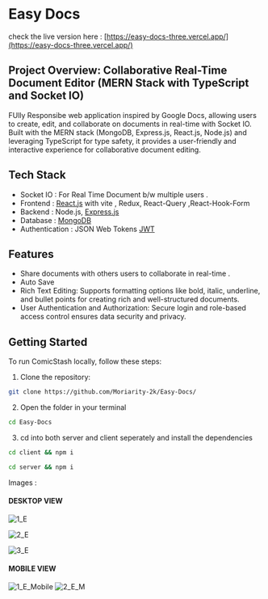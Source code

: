 # Easy Docs 
  check the live version here : [https://easy-docs-three.vercel.app/](https://easy-docs-three.vercel.app/)

## Project Overview: Collaborative Real-Time Document Editor (MERN Stack with TypeScript and Socket IO)
FUlly Responsibe web application inspired by Google Docs, allowing users to create, edit, and collaborate on documents in real-time with Socket IO. Built with the MERN stack (MongoDB, Express.js, React.js, Node.js) and leveraging TypeScript for type safety, it provides a user-friendly and interactive experience for collaborative document editing.

## Tech Stack
- Socket IO : For Real Time Document b/w multiple users .
- Frontend : [React.js](https://react.dev/learn) with vite , Redux, React-Query ,React-Hook-Form
- Backend  : Node.js, [Express.js](https://expressjs.com/en/5x/api.html)
- Database : [MongoDB](https://www.mongodb.com/docs/atlas/app-services/data-api/)
- Authentication : JSON Web Tokens [JWT](https://jwt.io/introduction)



## Features
  - Share documents with others users to collaborate in real-time .
  - Auto Save 
  - Rich Text Editing: Supports formatting options like bold, italic, underline, and bullet points for creating rich and well-structured documents.
- User Authentication and Authorization: Secure login and role-based access control ensures data security and privacy.

## Getting Started
 To run ComicStash locally, follow these steps:
  1. Clone the repository:    


```bash 
git clone https://github.com/Moriarity-2k/Easy-Docs/
```


2. Open the folder in your terminal

``` bash
cd Easy-Docs
 ```
 
 3. cd into both server and client seperately and install the dependencies
 ```bash 
 cd client && npm i 
  ```
   ```bash 
 cd server && npm i
```

Images : 


#### DESKTOP VIEW
![1_E](https://github.com/Moriarity-2k/Easy-Docs/assets/143058936/cc565222-0acc-4f99-963e-bf9948e63e9e)



![2_E](https://github.com/Moriarity-2k/Easy-Docs/assets/143058936/697a4102-a187-4507-a847-b597f304c993)



![3_E](https://github.com/Moriarity-2k/Easy-Docs/assets/143058936/17c4940a-f37d-454a-9945-3079219c8fe7)

#### MOBILE VIEW 
![1_E_Mobile](https://github.com/Moriarity-2k/Easy-Docs/assets/143058936/a47209dd-6609-4c41-937f-29998bcbdcf2)                     ![2_E_M](https://github.com/Moriarity-2k/Easy-Docs/assets/143058936/056ff0c0-7a8e-48bf-be63-efe4a6dac38e)






